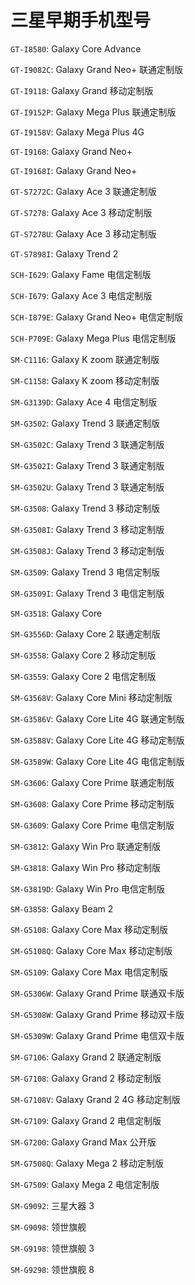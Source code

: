 # 三星早期手机型号

`GT-I8580`: Galaxy Core Advance

`GT-I9082C`: Galaxy Grand Neo+ 联通定制版

`GT-I9118`: Galaxy Grand 移动定制版

`GT-I9152P`: Galaxy Mega Plus 联通定制版

`GT-I9158V`: Galaxy Mega Plus 4G

`GT-I9168`: Galaxy Grand Neo+

`GT-I9168I`: Galaxy Grand Neo+

`GT-S7272C`: Galaxy Ace 3 联通定制版

`GT-S7278`: Galaxy Ace 3 移动定制版

`GT-S7278U`: Galaxy Ace 3 移动定制版

`GT-S7898I`: Galaxy Trend 2

`SCH-I629`: Galaxy Fame 电信定制版

`SCH-I679`: Galaxy Ace 3 电信定制版

`SCH-I879E`: Galaxy Grand Neo+ 电信定制版

`SCH-P709E`: Galaxy Mega Plus 电信定制版

`SM-C1116`: Galaxy K zoom 联通定制版

`SM-C1158`: Galaxy K zoom 移动定制版

`SM-G3139D`: Galaxy Ace 4 电信定制版

`SM-G3502`: Galaxy Trend 3 联通定制版

`SM-G3502C`: Galaxy Trend 3 联通定制版

`SM-G3502I`: Galaxy Trend 3 联通定制版

`SM-G3502U`: Galaxy Trend 3 联通定制版

`SM-G3508`: Galaxy Trend 3 移动定制版

`SM-G3508I`: Galaxy Trend 3 移动定制版

`SM-G3508J`: Galaxy Trend 3 移动定制版

`SM-G3509`: Galaxy Trend 3 电信定制版

`SM-G3509I`: Galaxy Trend 3 电信定制版

`SM-G3518`: Galaxy Core

`SM-G3556D`: Galaxy Core 2 联通定制版

`SM-G3558`: Galaxy Core 2 移动定制版

`SM-G3559`: Galaxy Core 2 电信定制版

`SM-G3568V`: Galaxy Core Mini 移动定制版

`SM-G3586V`: Galaxy Core Lite 4G 联通定制版

`SM-G3588V`: Galaxy Core Lite 4G 移动定制版

`SM-G3589W`: Galaxy Core Lite 4G 电信定制版

`SM-G3606`: Galaxy Core Prime 联通定制版

`SM-G3608`: Galaxy Core Prime 移动定制版

`SM-G3609`: Galaxy Core Prime 电信定制版

`SM-G3812`: Galaxy Win Pro 联通定制版

`SM-G3818`: Galaxy Win Pro 移动定制版

`SM-G3819D`: Galaxy Win Pro 电信定制版

`SM-G3858`: Galaxy Beam 2

`SM-G5108`: Galaxy Core Max 移动定制版

`SM-G5108Q`: Galaxy Core Max 移动定制版

`SM-G5109`: Galaxy Core Max 电信定制版

`SM-G5306W`: Galaxy Grand Prime 联通双卡版

`SM-G5308W`: Galaxy Grand Prime 移动双卡版

`SM-G5309W`: Galaxy Grand Prime 电信双卡版

`SM-G7106`: Galaxy Grand 2 联通定制版

`SM-G7108`: Galaxy Grand 2 移动定制版

`SM-G7108V`: Galaxy Grand 2 4G 移动定制版

`SM-G7109`: Galaxy Grand 2 电信定制版

`SM-G7200`: Galaxy Grand Max 公开版

`SM-G7508Q`: Galaxy Mega 2 移动定制版

`SM-G7509`: Galaxy Mega 2 电信定制版

`SM-G9092`: 三星大器 3

`SM-G9098`: 领世旗舰

`SM-G9198`: 领世旗舰 3

`SM-G9298`: 领世旗舰 8
